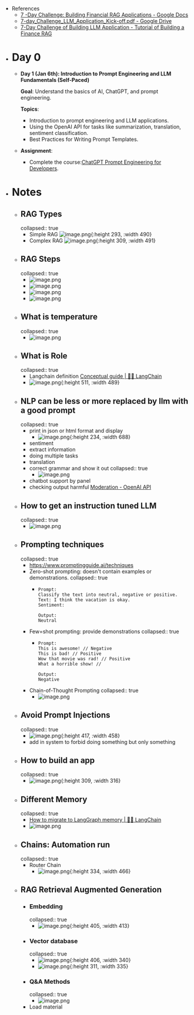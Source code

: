 - References
	- [7 -Day Challenge: Building Financial RAG Applications - Google Docs](https://docs.google.com/document/d/1l_ac__ZcPfBRCouDbXp6tWuOkWr3xZHz-omkcuLvj-8/edit?tab=t.0#heading=h.amts8o5sbb4h)
	- [7-day_Challenge_LLM_Application_Kick-off.pdf - Google Drive](https://drive.google.com/file/d/1CcgYUM-5O-qw61aDX2rYR-2YJSsm-XS6/view)
	- [7-Day Challenge of Building LLM Application -  Tutorial of Building a Finance RAG](https://www.youtube.com/watch?v=9nsas7HvT90&list=PLutB-DANVpnRCiUXGHGSF0B6JI46ZxwgR&index=2)
- # Day 0
	- **Day 1 (Jan 6th): Introduction to Prompt Engineering and LLM Fundamentals (Self-Paced)**
	  
	  **Goal**: Understand the basics of AI, ChatGPT, and prompt engineering.
	  
	  **Topics**:
		- Introduction to prompt engineering and LLM applications.
		- Using the OpenAI API for tasks like summarization, translation, sentiment classification.
		- Best Practices for Writing Prompt Templates.
	- **Assignment**:
		- Complete the course:[ChatGPT Prompt Engineering for Developers](https://www.deeplearning.ai/short-courses/chatgpt-prompt-engineering-for-developers/).
- # Notes
	- ## RAG Types
	  collapsed:: true
		- Simple RAG
		  ![image.png](../assets/image_1736231981098_0.png){:height 293, :width 490}
		- Complex RAG
		  ![image.png](../assets/image_1736232015662_0.png){:height 309, :width 491}
	- ## RAG Steps
	  collapsed:: true
		- ![image.png](../assets/image_1736232075114_0.png)
		- ![image.png](../assets/image_1736232088060_0.png)
		- ![image.png](../assets/image_1736232104000_0.png)
		- ![image.png](../assets/image_1736232113318_0.png)
	- ## What is temperature
	  collapsed:: true
		- ![image.png](../assets/image_1737011428763_0.png)
	- ## What is Role
	  collapsed:: true
		- Langchain definition [Conceptual guide | 🦜️🔗 LangChain](https://python.langchain.com/v0.2/docs/concepts/#messages)
		- ![image.png](../assets/image_1737011633007_0.png){:height 511, :width 489}
	- ## NLP can be less or more replaced by llm with a good prompt
	  collapsed:: true
		- print in json or html format and display
			- ![image.png](../assets/image_1737011159753_0.png){:height 234, :width 688}
		- sentiment
		- extract information
		- doing multiple tasks
		- translation
		- correct grammar and show it out
		  collapsed:: true
			- ![image.png](../assets/image_1737011193732_0.png)
		- chatbot support by panel
		- checking output harmful  [Moderation - OpenAI API](https://platform.openai.com/docs/guides/moderation)
	- ## How to get an instruction tuned LLM
	  collapsed:: true
		- ![image.png](../assets/image_1737014712140_0.png)
	- ## Prompting techniques
	  collapsed:: true
		- https://www.promptingguide.ai/techniques
		- Zero-shot prompting: doesn't contain examples or demonstrations.
		  collapsed:: true
			- ```
			  Prompt:
			  Classify the text into neutral, negative or positive. 
			  Text: I think the vacation is okay.
			  Sentiment:
			  
			  Output:
			  Neutral
			  ```
		- Few=shot prompting: provide demonstrations
		  collapsed:: true
			- ```
			  Prompt:
			  This is awesome! // Negative
			  This is bad! // Positive
			  Wow that movie was rad! // Positive
			  What a horrible show! //
			  
			  Output:
			  Negative
			  ```
		- Chain-of-Thought Prompting
		  collapsed:: true
			- ![image.png](../assets/image_1737014582786_0.png)
	- ## Avoid Prompt Injections
	  collapsed:: true
		- ![image.png](../assets/image_1737015942872_0.png){:height 417, :width 458}
		- add in system to forbid doing something but only something
	- ## How to build an app
	  collapsed:: true
		- ![image.png](../assets/image_1737019853178_0.png){:height 309, :width 316}
	- ## Different Memory
	  collapsed:: true
		- [How to migrate to LangGraph memory | 🦜️🔗 LangChain](https://python.langchain.com/docs/versions/migrating_memory/)
		- ![image.png](../assets/image_1737121972408_0.png)
	- ## Chains: Automation run
	  collapsed:: true
		- Router Chain
			- ![image.png](../assets/image_1737121784682_0.png){:height 334, :width 466}
	- ## RAG Retrieval Augmented Generation
		- ### Embedding
		  collapsed:: true
			- ![image.png](../assets/image_1737122882602_0.png){:height 405, :width 413}
		- ### Vector database
		  collapsed:: true
			- ![image.png](../assets/image_1737122936433_0.png){:height 406, :width 340}
			- ![image.png](../assets/image_1737122955723_0.png){:height 311, :width 335}
		- ### Q&A Methods
		  collapsed:: true
			- ![image.png](../assets/image_1737123359880_0.png)
		- Load material